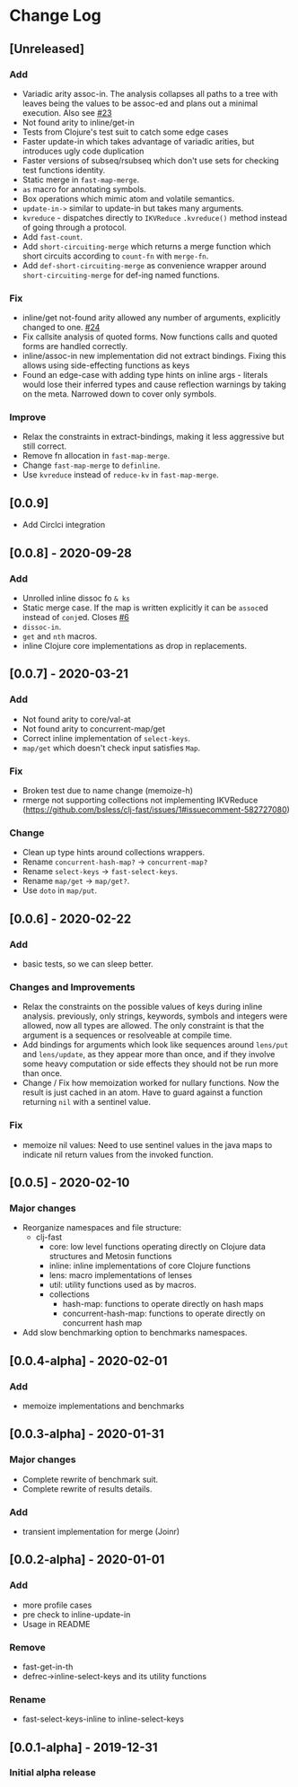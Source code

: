 # Change Log

## [Unreleased]

### Add

- Variadic arity assoc-in. The analysis collapses all paths to a tree
  with leaves being the values to be assoc-ed and plans out a minimal
  execution. Also see [#23](https://github.com/bsless/clj-fast/issues/23)
- Not found arity to inline/get-in
- Tests from Clojure's test suit to catch some edge cases
- Faster update-in which takes advantage of variadic arities, but introduces ugly code duplication
- Faster versions of subseq/rsubseq which don't use sets for checking
  test functions identity.
- Static merge in `fast-map-merge`.
- `as` macro for annotating symbols.
- Box operations which mimic atom and volatile semantics.
- `update-in->` similar to update-in but takes many arguments.
- `kvreduce` - dispatches directly to `IKVReduce` `.kvreduce()` method instead of going through a protocol.
- Add `fast-count`.
- Add `short-circuiting-merge` which returns a merge function which short circuits according to `count-fn` with `merge-fn`.
- Add `def-short-circuiting-merge` as convenience wrapper around `short-circuiting-merge` for def-ing named functions.

### Fix

- inline/get not-found arity allowed any number of arguments, explicitly changed to one. [#24](https://github.com/bsless/clj-fast/issues/24)
- Fix callsite analysis of quoted forms. Now functions calls and quoted forms are handled correctly.
- inline/assoc-in new implementation did not extract bindings. Fixing
  this allows using side-effecting functions as keys
- Found an edge-case with adding type hints on inline args - literals
  would lose their inferred types and cause reflection warnings by
  taking on the meta. Narrowed down to cover only symbols.

### Improve

- Relax the constraints in extract-bindings, making it less aggressive
  but still correct.
- Remove fn allocation in `fast-map-merge`.
- Change `fast-map-merge` to `definline`.
- Use `kvreduce` instead of `reduce-kv` in `fast-map-merge`.

## [0.0.9]

- Add Circlci integration

## [0.0.8] - 2020-09-28

### Add

- Unrolled inline dissoc fo `& ks`
- Static merge case. If the map is written explicitly it can be
  `assoc`ed instead of `conj`ed. Closes
  [#6](https://github.com/bsless/clj-fast/issues/6)
- `dissoc-in`.
- `get` and `nth` macros.
- inline Clojure core implementations as drop in replacements.

## [0.0.7] - 2020-03-21

### Add

- Not found arity to core/val-at
- Not found arity to concurrent-map/get
- Correct inline implementation of `select-keys`.
- `map/get` which doesn't check input satisfies `Map`.

### Fix

- Broken test due to name change (memoize-h)
- rmerge not supporting collections not implementing IKVReduce (https://github.com/bsless/clj-fast/issues/1#issuecomment-582727080)

### Change

- Clean up type hints around collections wrappers.
- Rename `concurrent-hash-map?` -> `concurrent-map?`
- Rename `select-keys` -> `fast-select-keys`.
- Rename `map/get` -> `map/get?`.
- Use `doto` in `map/put`.

## [0.0.6] - 2020-02-22

### Add

- basic tests, so we can sleep better.

### Changes and Improvements

- Relax the constraints on the possible values of keys during inline
  analysis. previously, only strings, keywords, symbols and integers
  were allowed, now all types are allowed. The only constraint is that
  the argument is a sequences or resolveable at compile time.
- Add bindings for arguments which look like sequences around `lens/put`
  and `lens/update`, as they appear more than once, and if they involve
  some heavy computation or side effects they should not be run more
  than once.
- Change / Fix how memoization worked for nullary functions. Now the
  result is just cached in an atom. Have to guard against a function
  returning `nil` with a sentinel value.

### Fix

- memoize nil values: Need to use sentinel values in the java maps to
  indicate nil return values from the invoked function.


## [0.0.5] - 2020-02-10

### Major changes

- Reorganize namespaces and file structure:
  - clj-fast
    - core: low level functions operating directly on Clojure data
      structures and Metosin functions
    - inline: inline implementations of core Clojure functions
    - lens: macro implementations of lenses
    - util: utility functions used as by macros.
    - collections
      - hash-map: functions to operate directly on hash maps
      - concurrent-hash-map: functions to operate directly on concurrent hash map
- Add slow benchmarking option to benchmarks namespaces.

## [0.0.4-alpha] - 2020-02-01

### Add

- memoize implementations and benchmarks

## [0.0.3-alpha] - 2020-01-31

### Major changes

- Complete rewrite of benchmark suit.
- Complete rewrite of results details.

### Add

- transient implementation for merge (Joinr)

## [0.0.2-alpha] - 2020-01-01

### Add

- more profile cases
- pre check to inline-update-in
- Usage in README

### Remove

- fast-get-in-th
- defrec->inline-select-keys and its utility functions

### Rename

- fast-select-keys-inline to inline-select-keys

## [0.0.1-alpha] - 2019-12-31

### Initial alpha release
